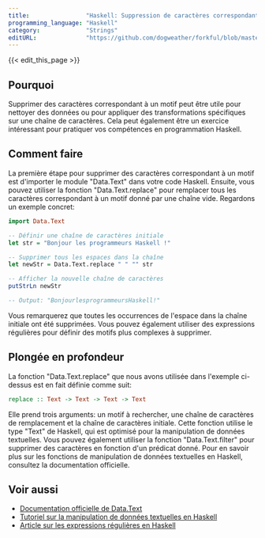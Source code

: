 ```yaml
---
title:                "Haskell: Suppression de caractères correspondant à un motif"
programming_language: "Haskell"
category:             "Strings"
editURL:              "https://github.com/dogweather/forkful/blob/master/content/fr/haskell/deleting-characters-matching-a-pattern.md"
---
```


{{< edit_this_page >}}

## Pourquoi
Supprimer des caractères correspondant à un motif peut être utile pour nettoyer des données ou pour appliquer des transformations spécifiques sur une chaîne de caractères. Cela peut également être un exercice intéressant pour pratiquer vos compétences en programmation Haskell.

## Comment faire
La première étape pour supprimer des caractères correspondant à un motif est d'importer le module "Data.Text" dans votre code Haskell. Ensuite, vous pouvez utiliser la fonction "Data.Text.replace" pour remplacer tous les caractères correspondant à un motif donné par une chaîne vide. Regardons un exemple concret:

```Haskell
import Data.Text

-- Définir une chaîne de caractères initiale
let str = "Bonjour les programmeurs Haskell !"

-- Supprimer tous les espaces dans la chaîne
let newStr = Data.Text.replace " " "" str

-- Afficher la nouvelle chaîne de caractères
putStrLn newStr

-- Output: "BonjourlesprogrammeursHaskell!"
```

Vous remarquerez que toutes les occurrences de l'espace dans la chaîne initiale ont été supprimées. Vous pouvez également utiliser des expressions régulières pour définir des motifs plus complexes à supprimer.

## Plongée en profondeur
La fonction "Data.Text.replace" que nous avons utilisée dans l'exemple ci-dessus est en fait définie comme suit:

```Haskell
replace :: Text -> Text -> Text -> Text
```

Elle prend trois arguments: un motif à rechercher, une chaîne de caractères de remplacement et la chaîne de caractères initiale. Cette fonction utilise le type "Text" de Haskell, qui est optimisé pour la manipulation de données textuelles. Vous pouvez également utiliser la fonction "Data.Text.filter" pour supprimer des caractères en fonction d'un prédicat donné. Pour en savoir plus sur les fonctions de manipulation de données textuelles en Haskell, consultez la documentation officielle.

## Voir aussi
- [Documentation officielle de Data.Text](https://hackage.haskell.org/package/text-1.2.3.2/docs/Data-Text.html)
- [Tutoriel sur la manipulation de données textuelles en Haskell](https://wiki.haskell.org/Text_regex_examples)
- [Article sur les expressions régulières en Haskell](https://mmhaskell.com/blog/2017/9/6/efficient-text-regex-searches-in-haskell-with-pcre)